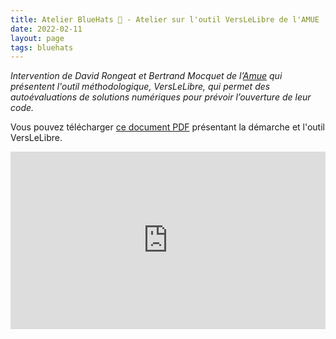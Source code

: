 ```yaml
---
title: Atelier BlueHats 🧢 - Atelier sur l'outil VersLeLibre de l'AMUE
date: 2022-02-11
layout: page
tags: bluehats
---
```


*Intervention de David Rongeat et Bertrand Mocquet de l’[Amue](https://www.amue.fr) qui présentent l'outil méthodologique, VersLeLibre, qui permet des autoévaluations de solutions numériques pour prévoir l’ouverture de leur code.*

Vous pouvez télécharger [ce document PDF](https://data.amue.fr/ressources/VersLeLibre_UnOutilDAideALaDecisionAAllerVersLeLibre_VersionFinale_V2-CCBYSA.pdf) présentant la démarche et l'outil VersLeLibre.

<div style="position:relative;padding-bottom:56.25%;height:0;overflow:hidden;"> <iframe style="width:100%;height:100%;position:absolute;left:0px;top:0px;overflow:hidden" frameborder="0" type="text/html" src="https://www.dailymotion.com/embed/video/x87trkr" width="100%" height="100%" allowfullscreen > </iframe> </div>
